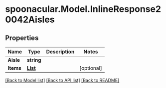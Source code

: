 # spoonacular.Model.InlineResponse20042Aisles
## Properties

Name | Type | Description | Notes
------------ | ------------- | ------------- | -------------
**Aisle** | **string** |  | 
**Items** | [**List<InlineResponse20042Items>**](InlineResponse20042Items.md) |  | [optional] 

[[Back to Model list]](../README.md#documentation-for-models) [[Back to API list]](../README.md#documentation-for-api-endpoints) [[Back to README]](../README.md)

